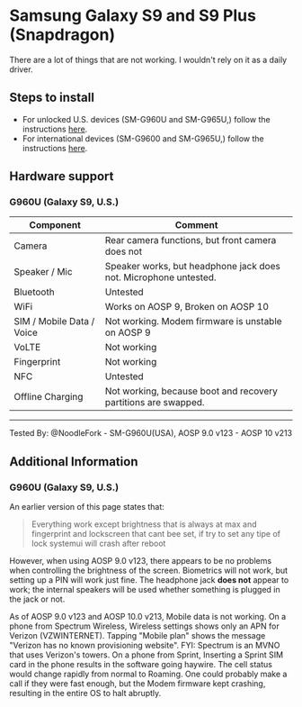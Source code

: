 # Samsung Galaxy S9 and S9 Plus (Snapdragon)

There are a lot of things that are not working. I wouldn't rely on it as a daily driver.

## Steps to install

* For unlocked U.S. devices (SM-G960U and SM-G965U,) follow the instructions [here](https://forum.xda-developers.com/galaxy-s9/how-to/guide-install-gsi-s-snapdragon-s9-s9-t4044125).
* For international devices (SM-G9600 and SM-G965U,) follow the instructions [here](https://forum.xda-developers.com/galaxy-s9/how-to/guide-install-gsi-galaxy-s9-snapdragon-t3942302#:~:text=xda-developers%20Samsung%20Galaxy%20S9%20Samsung%20Galaxy%20S9%20Guides%2C,the%20look%20and%20feel%20to%20adding%20new%20functionality.).


## Hardware support
### G960U (Galaxy S9, U.S.)
| Component                 |      Comment                                              |
|---------------------------|-----------------------------------------------------------|
| Camera                    | Rear camera functions, but front camera does not          |
| Speaker / Mic             | Speaker works, but headphone jack does not. Microphone untested. |
| Bluetooth                 | Untested                                                  |
| WiFi                      | Works on AOSP 9, Broken on AOSP 10                        |
| SIM / Mobile Data / Voice | Not working. Modem firmware is unstable on AOSP 9         |
| VoLTE                     | Not working                                               |
| Fingerprint               | Not working                                               |
| NFC                       | Untested                                                  |
| Offline Charging          | Not working, because boot and recovery partitions are swapped. |
---

Tested By: @NoodleFork - SM-G960U(USA), AOSP 9.0 v123 - AOSP 10 v213

## Additional Information
### G960U (Galaxy S9, U.S.)
An earlier version of this page states that:
>Everything work except brightness that is always at max and fingerprint and lockscreen that cant bee set, if try to set any tipe of lock systemui will crash after reboot

However, when using AOSP 9.0 v123, there appears to be no problems when controlling the brightness of the screen. Biometrics will not work, but setting up a PIN will work just fine. The headphone jack **does not** appear to work; the internal speakers will be used whether something is plugged in the jack or not.

As of AOSP 9.0 v123 and AOSP 10.0 v213, Mobile data is not working. On a phone from Spectrum Wireless, Wireless settings shows only an APN for Verizon (VZWINTERNET). Tapping "Mobile plan" shows the message "Verizon has no known provisioning website". FYI: Spectrum is an MVNO that uses Verizon's towers. On a phone from Sprint, Inserting a Sprint SIM card in the phone results in the software going haywire. The cell status would change rapidly from normal to Roaming. One could probably make a call if they were fast enough, but the Modem firmware kept crashing, resulting in the entire OS to halt abruptly.